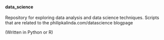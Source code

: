 #### data_science
Repository for exploring data analysis and data science techniques.
Scripts that are related to the philipkalinda.com/datascience blogpage

(Written in Python or R)
